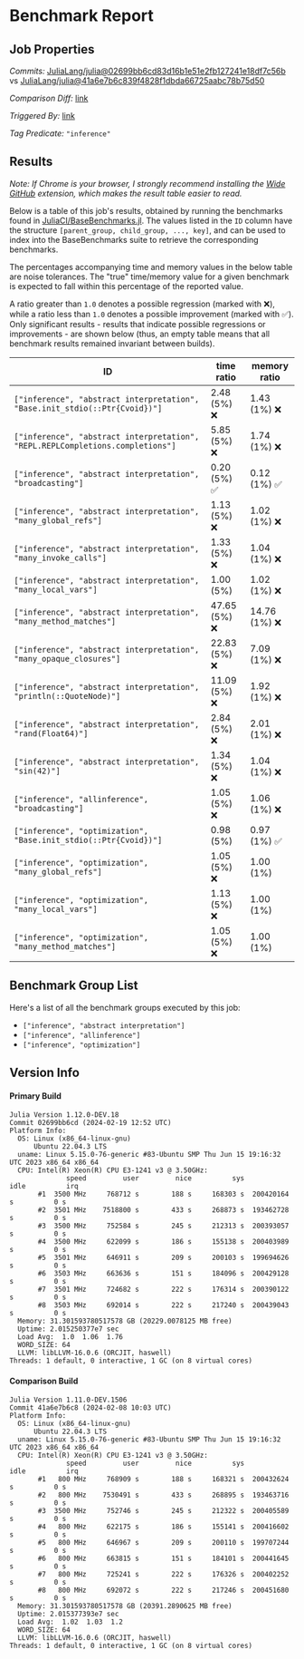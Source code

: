 # Benchmark Report

## Job Properties

*Commits:* [JuliaLang/julia@02699bb6cd83d16b1e51e2fb127241e18df7c56b](https://github.com/JuliaLang/julia/commit/02699bb6cd83d16b1e51e2fb127241e18df7c56b) vs [JuliaLang/julia@41a6e7b6c839f4828f1dbda66725aabc78b75d50](https://github.com/JuliaLang/julia/commit/41a6e7b6c839f4828f1dbda66725aabc78b75d50)

*Comparison Diff:* [link](https://github.com/JuliaLang/julia/compare/41a6e7b6c839f4828f1dbda66725aabc78b75d50..02699bb6cd83d16b1e51e2fb127241e18df7c56b)

*Triggered By:* [link](https://github.com/JuliaLang/julia/commit/02699bb6cd83d16b1e51e2fb127241e18df7c56b#commitcomment-139018506)

*Tag Predicate:* `"inference"`

## Results

*Note: If Chrome is your browser, I strongly recommend installing the [Wide GitHub](https://chrome.google.com/webstore/detail/wide-github/kaalofacklcidaampbokdplbklpeldpj?hl=en)
extension, which makes the result table easier to read.*

Below is a table of this job's results, obtained by running the benchmarks found in
[JuliaCI/BaseBenchmarks.jl](https://github.com/JuliaCI/BaseBenchmarks.jl). The values
listed in the `ID` column have the structure `[parent_group, child_group, ..., key]`,
and can be used to index into the BaseBenchmarks suite to retrieve the corresponding
benchmarks.

The percentages accompanying time and memory values in the below table are noise tolerances. The "true"
time/memory value for a given benchmark is expected to fall within this percentage of the reported value.

A ratio greater than `1.0` denotes a possible regression (marked with :x:), while a ratio less
than `1.0` denotes a possible improvement (marked with :white_check_mark:). Only significant results - results
that indicate possible regressions or improvements - are shown below (thus, an empty table means that all
benchmark results remained invariant between builds).

| ID | time ratio | memory ratio |
|----|------------|--------------|
| `["inference", "abstract interpretation", "Base.init_stdio(::Ptr{Cvoid})"]` | 2.48 (5%) :x: | 1.43 (1%) :x: |
| `["inference", "abstract interpretation", "REPL.REPLCompletions.completions"]` | 5.85 (5%) :x: | 1.74 (1%) :x: |
| `["inference", "abstract interpretation", "broadcasting"]` | 0.20 (5%) :white_check_mark: | 0.12 (1%) :white_check_mark: |
| `["inference", "abstract interpretation", "many_global_refs"]` | 1.13 (5%) :x: | 1.02 (1%) :x: |
| `["inference", "abstract interpretation", "many_invoke_calls"]` | 1.33 (5%) :x: | 1.04 (1%) :x: |
| `["inference", "abstract interpretation", "many_local_vars"]` | 1.00 (5%)  | 1.02 (1%) :x: |
| `["inference", "abstract interpretation", "many_method_matches"]` | 47.65 (5%) :x: | 14.76 (1%) :x: |
| `["inference", "abstract interpretation", "many_opaque_closures"]` | 22.83 (5%) :x: | 7.09 (1%) :x: |
| `["inference", "abstract interpretation", "println(::QuoteNode)"]` | 11.09 (5%) :x: | 1.92 (1%) :x: |
| `["inference", "abstract interpretation", "rand(Float64)"]` | 2.84 (5%) :x: | 2.01 (1%) :x: |
| `["inference", "abstract interpretation", "sin(42)"]` | 1.34 (5%) :x: | 1.04 (1%) :x: |
| `["inference", "allinference", "broadcasting"]` | 1.05 (5%) :x: | 1.06 (1%) :x: |
| `["inference", "optimization", "Base.init_stdio(::Ptr{Cvoid})"]` | 0.98 (5%)  | 0.97 (1%) :white_check_mark: |
| `["inference", "optimization", "many_global_refs"]` | 1.05 (5%) :x: | 1.00 (1%)  |
| `["inference", "optimization", "many_local_vars"]` | 1.13 (5%) :x: | 1.00 (1%)  |
| `["inference", "optimization", "many_method_matches"]` | 1.05 (5%) :x: | 1.00 (1%)  |

## Benchmark Group List

Here's a list of all the benchmark groups executed by this job:

- `["inference", "abstract interpretation"]`
- `["inference", "allinference"]`
- `["inference", "optimization"]`

## Version Info

#### Primary Build

```
Julia Version 1.12.0-DEV.18
Commit 02699bb6cd (2024-02-19 12:52 UTC)
Platform Info:
  OS: Linux (x86_64-linux-gnu)
      Ubuntu 22.04.3 LTS
  uname: Linux 5.15.0-76-generic #83-Ubuntu SMP Thu Jun 15 19:16:32 UTC 2023 x86_64 x86_64
  CPU: Intel(R) Xeon(R) CPU E3-1241 v3 @ 3.50GHz: 
              speed         user         nice          sys         idle          irq
       #1  3500 MHz     768712 s        188 s     168303 s  200420164 s          0 s
       #2  3501 MHz    7518800 s        433 s     268873 s  193462728 s          0 s
       #3  3500 MHz     752584 s        245 s     212313 s  200393057 s          0 s
       #4  3500 MHz     622099 s        186 s     155138 s  200403989 s          0 s
       #5  3501 MHz     646911 s        209 s     200103 s  199694626 s          0 s
       #6  3503 MHz     663636 s        151 s     184096 s  200429128 s          0 s
       #7  3501 MHz     724682 s        222 s     176314 s  200390122 s          0 s
       #8  3503 MHz     692014 s        222 s     217240 s  200439043 s          0 s
  Memory: 31.301593780517578 GB (20229.0078125 MB free)
  Uptime: 2.015250377e7 sec
  Load Avg:  1.0  1.06  1.76
  WORD_SIZE: 64
  LLVM: libLLVM-16.0.6 (ORCJIT, haswell)
Threads: 1 default, 0 interactive, 1 GC (on 8 virtual cores)

```

#### Comparison Build

```
Julia Version 1.11.0-DEV.1506
Commit 41a6e7b6c8 (2024-02-08 10:03 UTC)
Platform Info:
  OS: Linux (x86_64-linux-gnu)
      Ubuntu 22.04.3 LTS
  uname: Linux 5.15.0-76-generic #83-Ubuntu SMP Thu Jun 15 19:16:32 UTC 2023 x86_64 x86_64
  CPU: Intel(R) Xeon(R) CPU E3-1241 v3 @ 3.50GHz: 
              speed         user         nice          sys         idle          irq
       #1   800 MHz     768909 s        188 s     168321 s  200432624 s          0 s
       #2   800 MHz    7530491 s        433 s     268895 s  193463716 s          0 s
       #3  3500 MHz     752746 s        245 s     212322 s  200405589 s          0 s
       #4   800 MHz     622175 s        186 s     155141 s  200416602 s          0 s
       #5   800 MHz     646967 s        209 s     200110 s  199707244 s          0 s
       #6   800 MHz     663815 s        151 s     184101 s  200441645 s          0 s
       #7   800 MHz     725241 s        222 s     176326 s  200402252 s          0 s
       #8   800 MHz     692072 s        222 s     217246 s  200451680 s          0 s
  Memory: 31.301593780517578 GB (20391.2890625 MB free)
  Uptime: 2.015377393e7 sec
  Load Avg:  1.02  1.03  1.2
  WORD_SIZE: 64
  LLVM: libLLVM-16.0.6 (ORCJIT, haswell)
Threads: 1 default, 0 interactive, 1 GC (on 8 virtual cores)

```
